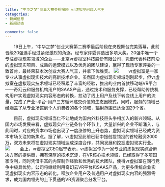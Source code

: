 ```yaml
---
title: “中华之梦”创业大赛央视揭晓 vr虚拟室问鼎人气王
categories:
- 新闻信息
- 新闻动态

comments: false
---
```

　　19日上午，“中华之梦”创业大赛第二赛季最后阶段在央视舞台完美落幕，此前晋级20强选手经过紧张激烈的角逐，经专家评委评选出多项大奖。20强中唯一个专注虚拟现实领域的企业——北京vr虚拟室科技股份有限公司，凭借代表科技前沿的虚拟现实项目、成熟的运营模式以及优秀的团队建设，赢得了现场专家评委的一致首肯，最终荣获本次创业大赛人气王，并拿下优胜奖。
<img src="/css/images/news/news151221_1.jpg">
　　vr虚拟室是一家专业从事虚拟现实技术的高新技术企业。虽然国内虚拟现实领域刚刚起步，但vr虚拟室在虚拟现实技术领域已经积累了丰富的经验，推出的业内首款移动端VR平台——奇幻云和服务机构用户的SAAS产品，通过技术和服务支撑，已经帮助传统机构用户实现虚拟现实内容形态的转换，拉动了线上用户及线下转变线上用户的流量，完成了产业-平台-用户三方循环递交价值的生态圈模式。同时，服务的领域已经涵盖了从专业场馆到个人消费者的各个领域，辐射范围已达全国29个省。

　　目前，虚拟现实领域当仁不让地成为国内外科技巨头争相加入的新兴领域。从国内市场发展来看，虚拟现实产业链条各个环节上，大量新兴的企业不断涌入，与此同时，对应的资本市场也出现了一度涨停的上升态势，虚拟现实领域已经成为资本市场关注的新焦点。据了解，vr虚拟室此前已获中搜创投领投的首轮融资2000万，双方未来将在虚拟现实领域达成深度合作，共同发展和挖掘虚拟现实行业。
<img src="/css/images/news/news151221.jpg">
　　会上，vr虚拟室CEO赵宁表示，vr虚拟室作为一家专业的虚拟现实综合解决方案的提供商，拥有深厚的技术沉淀，在VR核心技术领域，已经取得了多项国家专利，同时凭借丰富的内容制作经验和优秀的技术团队，使得vr虚拟室在同行竞争中极具优势。公司将继续利用奇幻云VR平台和SAAS产品，为更多传统企业实现虚拟现实内容形态的转化，释放企业用户及普通用户对虚拟现实内容的强烈需求，成为国内领先的上下贯通的VR资源聚合分发平台。